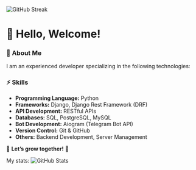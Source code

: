 
![GitHub Streak](https://github-readme-streak-stats.herokuapp.com/?user=Nigmatullayev001&theme=dark)



# 👋 Hello, Welcome!  

### 🚀 **About Me**  
I am an experienced developer specializing in the following technologies:  

### ⚡ **Skills**  
- **Programming Language:** Python  
- **Frameworks:** Django, Django Rest Framework (DRF)  
- **API Development:** RESTful APIs  
- **Databases:** SQL, PostgreSQL, MySQL  
- **Bot Development:** Aiogram (Telegram Bot API)  
- **Version Control:** Git & GitHub  
- **Others:** Backend Development, Server Management  

📌 **Let’s grow together!** 🚀  


My stats:
![GitHub Stats](https://github-readme-stats.vercel.app/api?username=Nigmatullayev001&show_icons=true&theme=radical)
